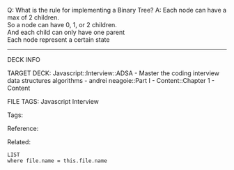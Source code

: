 Q: What is the rule for implementing a Binary Tree?
A: Each node can have a max of 2 children.  
So a node can have 0, 1, or 2 children.  
And each child can only have one parent  
Each node represent a certain state
<!--ID: 1690026322433-->

---

DECK INFO

TARGET DECK: Javascript::Interview::ADSA - Master the coding interview data structures algorithms - andrei neagoie::Part I - Content::Chapter 1 - Content

FILE TAGS: Javascript Interview

Tags:

Reference:

Related:

```dataview
LIST
where file.name = this.file.name
```
